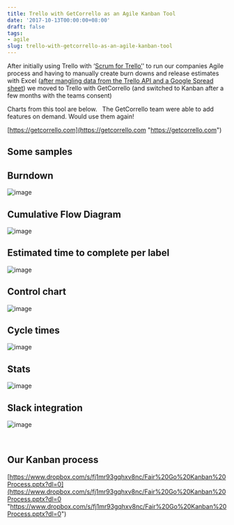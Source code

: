 ```yaml
---
title: Trello with GetCorrello as an Agile Kanban Tool
date: '2017-10-13T00:00:00+08:00'
draft: false
tags:
- agile
slug: trello-with-getcorrello-as-an-agile-kanban-tool
---
```


After initially using Trello with ‘[Scrum for Trello’](http://scrumfortrello.com)' to run our companies Agile process and having to manually create burn downs and release estimates with Excel ([after mangling data from the Trello API and a Google Spread sheet](https://gist.github.com/chrismckelt/a8a7fb7cbf768e1423eb5da15070daa7)) we moved to Trello with GetCorrello (and switched to Kanban after a few months with the teams consent)

Charts from this tool are below.   The GetCorrello team were able to add features on demand. Would use them again!

[https://getcorrello.com](https://getcorrello.com "https://getcorrello.com")

## Some samples

## Burndown

![image](https://user-images.githubusercontent.com/662868/120944384-c32c8b00-c766-11eb-9e61-a4fb2fa33f6f.png)
## Cumulative Flow Diagram

![image](https://user-images.githubusercontent.com/662868/120944388-cd4e8980-c766-11eb-8bb5-8ea3aa1f1f2b.png)
## Estimated time to complete per label

![image](https://user-images.githubusercontent.com/662868/120944397-e0615980-c766-11eb-8982-44720758787e.png)


## Control chart

![image](https://user-images.githubusercontent.com/662868/120944414-f1aa6600-c766-11eb-82e4-d2b4c4f8f320.png)


## Cycle times

![image](https://user-images.githubusercontent.com/662868/120944434-05ee6300-c767-11eb-80db-a24a8520393c.png)

## Stats

![image](https://user-images.githubusercontent.com/662868/120944441-10a8f800-c767-11eb-8471-441968a75401.png)

## Slack integration

![image](https://user-images.githubusercontent.com/662868/120944444-1acaf680-c767-11eb-9226-01ecb21d655f.png)


 
## Our Kanban process

[https://www.dropbox.com/s/fj1mr93gqhxv8nc/Fair%20Go%20Kanban%20Process.pptx?dl=0](https://www.dropbox.com/s/fj1mr93gqhxv8nc/Fair%20Go%20Kanban%20Process.pptx?dl=0 "https://www.dropbox.com/s/fj1mr93gqhxv8nc/Fair%20Go%20Kanban%20Process.pptx?dl=0")
